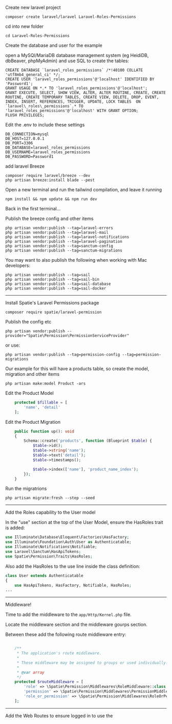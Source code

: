 Create new laravel project

```shell
composer create laravel/laravel Laravel-Roles-Permissions
```

cd into new folder

```shell
cd Laravel-Roles-Permissions
```

Create the database and user for the example

open a MySQl/MariaDB database management system (eg HeidiDB, dbBeaver, phpMyAdmin) and use SQL to create the tables:

```mysql
CREATE DATABASE `laravel_roles_permissions` /*!40100 COLLATE 'utf8mb4_general_ci' */;
CREATE USER 'laravel_roles_permissions'@'localhost' IDENTIFIED BY 'Password1';
GRANT USAGE ON *.* TO 'laravel_roles_permissions'@'localhost';
GRANT EXECUTE, SELECT, SHOW VIEW, ALTER, ALTER ROUTINE, CREATE, CREATE ROUTINE, CREATE TEMPORARY TABLES, CREATE VIEW, DELETE, DROP, EVENT, INDEX, INSERT, REFERENCES, TRIGGER, UPDATE, LOCK TABLES  ON `laravel\_roles\_permissions`.* TO 'laravel_roles_permissions'@'localhost' WITH GRANT OPTION;
FLUSH PRIVILEGES;
```

Edit the .env to include these settings
```dotenv
DB_CONNECTION=mysql
DB_HOST=127.0.0.1
DB_PORT=3306
DB_DATABASE=laravel_roles_permissions
DB_USERNAME=laravel_roles_permissions
DB_PASSWORD=Password1
```

add laravel Breeze
```shell
composer require laravel/breeze --dev
php artisan breeze:install blade --pest
```

Open a new terminal and run the tailwind compilation, and leave it running
```shell
npm install && npm update && npm run dev
```

Back in the first terminal...

Publish the breeze config and other items
```shell
php artisan vendor:publish --tag=laravel-errors
php artisan vendor:publish --tag=laravel-mail
php artisan vendor:publish --tag=laravel-notifications
php artisan vendor:publish --tag=laravel-pagination
php artisan vendor:publish --tag=sanctum-config
php artisan vendor:publish --tag=sanctum-migrations
```

You may want to also publish the following when working with Mac developers:

```shell
php artisan vendor:publish --tag=sail
php artisan vendor:publish --tag=sail-bin
php artisan vendor:publish --tag=sail-database
php artisan vendor:publish --tag=sail-docker
```

---

Install Spatie's Laravel Permissions package

```shell
composer require spatie/laravel-permission
```

Publish the config etc
```shell
php artisan vendor:publish --provider="Spatie\Permission\PermissionServiceProvider"
```
or use:
```shell
php artisan vendor:publish --tag=permission-config --tag=permission-migrations
```


Our example for this will have a products table, so create the model, migration and other items
```shell
php artisan make:model Product -ars
```

Edit the Product Model

```php
    protected $fillable = [
        'name', 'detail'
    ];
```

Edit the Product Migration
```php
    public function up(): void
    {
        Schema::create('products', function (Blueprint $table) {
            $table->id();
            $table->string('name');
            $table->text('detail');
            $table->timestamps();

            $table->index(['name'], 'product_name_index');
        });
    }
```

Run the migratrions

```shell
php artisan migrate:fresh --step --seed
```


---
Add the Roles capability to the User model

In the "use" section at the top of the User Model, ensure the HasRoles trait is added:

```php
use Illuminate\Database\Eloquent\Factories\HasFactory;
use Illuminate\Foundation\Auth\User as Authenticatable;
use Illuminate\Notifications\Notifiable;
use Laravel\Sanctum\HasApiTokens;
use Spatie\Permission\Traits\HasRoles;
```

Also add the HasRoles to the use line inside the class definition:

```php
class User extends Authenticatable
{
    use HasApiTokens, HasFactory, Notifiable, HasRoles;
...
```

--- 
Middleware!

Time to add the middleware to the `app/Http/Kernel.php` file.

Locate the middleware section and the middleware gourps section.

Between these add the following route middleware entry:
```php

    /**
     * The application's route middleware.
     *
     * These middleware may be assigned to groups or used individually.
     *
     * @var array
     */
    protected $routeMiddleware = [
        'role' => \Spatie\Permission\Middlewares\RoleMiddleware::class,
        'permission' => \Spatie\Permission\Middlewares\PermissionMiddleware::class,
        'role_or_permission' => \Spatie\Permission\Middlewares\RoleOrPermissionMiddleware::class,
    ];

```

---
Add the Web Routes to ensure logged in to use the 
